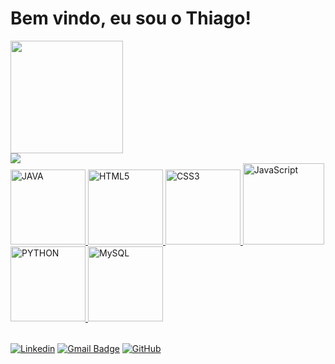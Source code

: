 # Bem vindo, eu sou o Thiago!
<table>
  <a href="https://github.com/seixasthii">
  <img height="180em" src="https://github-readme-stats.vercel.app/api?username=seixasthii&show_icons=true&theme=tokyonight&include_all_commits=true&count_private=true"/> 
    <br>
  <img  src="https://github-readme-stats.vercel.app/api/top-langs/?username=seixasthii&langs_count=8&theme=tokyonight"/>
  <br>

  <img src="https://img.icons8.com/?size=100&id=13679&format=png&color=000000" width="120" alt="JAVA" >
  <img src="https://img.icons8.com/color/2x/html-5.png" width="120" alt="HTML5">
  <img src="https://img.icons8.com/color/2x/css3.png" width="120" alt="CSS3">
  <img src="https://static.vecteezy.com/system/resources/previews/027/127/560/non_2x/javascript-logo-javascript-icon-transparent-free-png.png" width="130" alt="JavaScript">
  <img src="https://img.icons8.com/?size=100&id=13441&format=png&color=000000" width="120" alt="PYTHON">
  <img src="https://img.icons8.com/?size=100&id=39855&format=png&color=000000" width="120" alt="MySQL">
  
</table>

  
  [![Linkedin](https://img.shields.io/badge/-ThiagoSeixas-blue?style=flat-square&logo=Linkedin&logoColor=white&link=www.linkedin.com/in/thiago-seixas-3a4a0628a)](www.linkedin.com/in/thiago-seixas-3a4a0628a/)
  [![Gmail Badge](https://img.shields.io/badge/-thiagoseixas2005@gmail.com-006bed?style=flat-square&logo=Gmail&logoColor=white&link=mailto:thiagoseixas2005@gmail.com)](mailto:thiagoseixas2005@gmail.com)
  [![GitHub](https://img.shields.io/github/followers/seixasthii?label=follow&style=social)](https://github.com/seixasthii)
</div>
